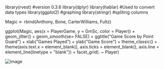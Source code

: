library(rvest) #version 0.3.6 
library(dplyr)
library(hablar) #Used to convert data types
library(ggplot2) #graphing 
library(stringr) #spliting columns 

Magic <- rbind(Anthony, Bone, CarterWilliams, Fultz) 

ggplot(Magic, aes(x = PlayerGame, y = GmSc, color = Player)) + 
  geom_jitter() +
  geom_smooth(se= FALSE) +
  ggtitle("Game Score by Point Guard") + 
  xlab("Games Played") + 
  ylab("Game Score") + 
  theme_classic() + 
  theme(axis.text.x = element_blank(), 
        axis.ticks = element_blank(), 
        axis.line = element_line(linetype = "blank")) +
  facet_grid(. ~ Player)

![image](https://user-images.githubusercontent.com/28680575/104154375-c50a4200-53b2-11eb-8a62-b5467f021eb6.png)
